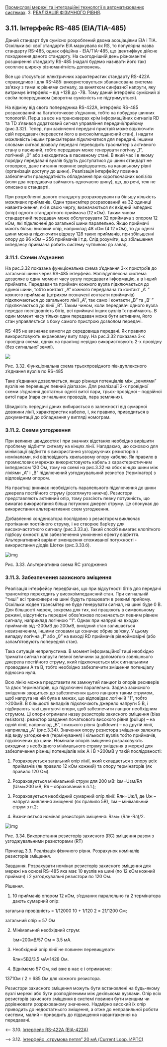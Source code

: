 [Промислові мережі та інтеграційні технології в автоматизованих системах](README.md). 3. [РЕАЛІЗАЦІЯ ФІЗИЧНОГО РІВНЯ](3.md).

## 3.11. Інтерфейс RS-485 (EIA/TIA-485)

Даний стандарт був сумісно розроблений двома асоціаціями EIA і TIA. Оскільки всі свої стандарти EIA маркувала як RS, то популярна назва стандарту RS-485, однак офіційна - EIA/TIA-485, що ідентифікує дійсне походження даного стандарту. На сьогоднішній день різноманітні розширення стандарту RS-485 (надалі будемо називати його так) охоплює широку різноманітність доповнень.

Все що стосується електричних характеристик стандарту RS-422A справедливо і для RS-485: використовується збалансована система зв’язку з тими ж рівнями сигналу, за винятком синфазної напруги, яку витримує інтерфейс – від +12В до -7В. Тому даний інтерфейс сумісний зі своїм попередником (зворотна сумісність не підтримується).

На відміну від свого попередника RS-422А, інтерфейс RS-485 розрахований на багатоточкове з’єднання, тобто на побудову шинних топологій. Перш за все на трансиверах крім інформаційних сигналів RD та TD з’явився додатковий сигнал управління передачі/прийому (рис.3.32). Тепер, при закінченні передачі пристрій може відключити свій передавач (перевести його в високоімпедансний стан), і надати можливість іншим трансмітерам підключатися для передачі. Іншими словами сигнал дозволу передачі переводить траснмітер з активного стану в пасивний, тобто передавач може генерувати логічну „1”, логічний „0” або знаходитись в пасивному стані. В який час і в якому порядку передавачі вузлів будуть доступатися до шини стандарт не оговорює, дане питання повинне вирішуватись на канальному рівні (організація доступу до шини). Реалізація інтерфейсу повинна забезпечити працездатність обладнання при короткочасних колізіях (коли два передавача займають одночасно шину), що, до речі, теж не описано в стандарті.

При розробленні даного стандарту розраховували на більшу кількість можливих приймачів. Один трансмітер розрахований на 32 одиниці наванта-ження, які в свою чергу, визначаються як вхідний імпеданс (опір) одного стандартного приймача (12 кОм). Таким чином стандартний передавач може обслуговувати 32 приймача з опором 12 кОм, які підключені до загальної шини паралельно. Якщо приймачі мають більш високий опір, наприклад 48 кОм (4  12 кОм), то до однієї шини можна підключити відразу 128 таких приймачів, при збільшенні опору до 96 кОм – 256 приймачів і т.д. Слід розуміти, що збільшення імпедансу приймача робить систему чутливою до завад. 

### 3.11.1. Схеми з’єднання

На рис.3.32 показана функціональна схема з’єднання 3-х пристроїв до загальної шини через RS-485 інтерфейс. Напівдуплексна система дозволяє в один момент часу вузлу передавати інформацію, а в інший приймати. Передавач та приймач кожного вузла підключається до єдиної шини, тобто контакт „А” кожного передавача та контакт „А’ ” кожного приймача (штрихом позначені контакти приймачів) підключаються до загального лінії „А”, так само і контакти „В” та „В’ ” підключаються до лінії „В”. Таким чином, коли передавач одного вузла передає послідовність бітів, всі приймачі інших вузлів їх приймають. В один момент часу тільки один передавач може бути активним, його стан управляється з боку самого пристрою дозволом передачі. 

RS-485 не визначає вимоги до середовища передачі. Як правило використовують екрановану виту пару. На рис.3.32 показана 3-х провідна схема, однак на практиці нерідко використовують 2-х провідну (без сигнальної землі). 

<a href="media3/3_32.png" target="_blank"><img src="media3/3_32.png"/></a> 

Рис. 3.32. Функціональна схема трьохпровідного пів-дуплексного з’єднання вузлів по RS-485

Таке з’єднання дозволяється, якщо різниця потенціалів між „землями” вузлів не перевищує певний діапазон. Для реалізації 2-х провідної схеми з’єднання достатньо однієї витої пари, трьох-провідної – подвійної витої пари (пара сигнальних проводів, пара земляних). 

Швидкість передачі даних вибирається в залежності від сумарної довжини лінії, характеристик кабелю, і, як правило, приводиться в документації до обладнання у вигляді номограм.   

### 3.11.2. Схеми узгодження

При великих швидкостях і при значних відстанях необхідно вирішити проблему відбиття сигналу на кінцях лінії. Нагадаємо, що основою для мінімізації відбиття є використання узгоджуючих резисторів з номіналами, які відповідають хвильовому опору кабелю. Як правило в промислових мережах використовують кабель з характеристичним імпедансом 120 Ом, тому на схемі на рис.3.32 на обох кінцях шини між лініями „А” і „В” підключений узгоджувальний резистор (термінатор) з відповідним опором. 

На практиці виникає необхідність паралельного підключення до шини джерела постійного струму (розглянуто нижче). Резистори представляють активний опір, тому розсіють певну потужність, що вимагає використання більш потужних джерел струму. Це спонукає до використання альтернативних схем узгодження. 

Добавлення конденсатора послідовно з резистором виключає протікання постійного струму, і не створює бар’єру для високочастотного сигналу (рис.3.33.а). Такий спосіб вимагає клопіткого підбору ємності для забезпечення уникнення ефекту відбиття. Альтернативний варіант зменшення споживаної потужності - використання діодів Шотки (рис.3.33.б).

![img](media3/3_33.png)

Рис. 3.33. Альтернативна схема RC узгодження 

### 3.11.3. Забезпечення захисного зміщення

 Реалізація інтерфейсу передбачає, що при відсутності бітів для передачі трансмітер переходить у високоімпедансний стан. При сигнальній "тиші" всі трансивери на шині будуть працювати в режимі прийому. Оскільки жоден трансмітер не буде генерувати сигнал, на шині буде 0 В. Для більшості мереж, зокрема для тих, які працюють в символьному режимі, відсутність передачі обов’язково позначається певним рівнем сигналу, наприклад логічною "1". Однак при напрузі на входах приймачів від  -200мВ до 200мВ, вихідний стан залишається невизначеним, іншими словами це означає обрив зв’язку. У цьому випадку логічна „1” або „0” на виході RD приймачів рівноймовірні (або запам’ятовують попередній стан). 

Така ситуація неприпустима. В момент інформаційної тиші необхідно тримати сигнал напруги певної величини за допомогою зовнішнього джерела постійного струму, який підключається між сигнальними проводами A та B, тобто необхідно забезпечити зміщення потенціалу відносно нуля.

  Всю лінію можна представити як замкнутий ланцюг із опорів ресиверів та двох термінаторів, що підключені паралельно. Задача захисного зміщення зводиться до забезпечення цього ланцюгу таким струмом, щоб напруга на ній була в межах, що відповідає логічній "1", тобто >200мВ. В більшості випадків підключають джерело напруги 5 В, і підбирають такі шунтуючі опори, щоб забезпечити ланцюг необхідним струмом. Ці опори отримали назву резисторів захисного зміщення (bias resistors): резистор завдання початкового високого рівня (pullup) – на одній лінії, наприклад „В”, і низького рівня (pulldown) – на другій лінії, наприклад „А” (рис.3.34). Значення опору резистора зміщення залежить від виду узгодження (термінування) і кількості вузлів тобто приймачів, підключених до шини. Номінали опорів зміщення розраховують виходячи з необхідного мінімального струму зміщення в мережі для забезпечення різниці потенціалів між А і В >200мВ у такій послідовності:

1. Розраховується загальний опір лінії, який складається з опору всіх приймачів (як правило 12 кОм кожний) та опору термінаторів (як правило 120 Ом).

2. Розраховується мінімальний струм для 200 мВ: Iзм=Uзм/Rл (Uзм=200 мВ, Rл – обрахований в п.1.);

3. Розраховується необхідний сумарний опір лінії: Rлн=Uж/I, де Uж – напруга живлення зміщення (як правило 5В), Iзм – мінімальний струм з п.2;

4. Визначається номінал резисторів зміщення: Rзм= (Rлн-Rл)/2.

![img](media3/3_34.png)

 Рис. 3.34. Використання резисторів захисного (RC) зміщення разом з узгоджувальними резисторами (RT)

Приклад 3.3. Реалізація фізичного рівня. Розрахунок номіналів резисторів зміщення. 

Завдання. Розрахувати номінал резисторів захисного зміщення для мережі на основі RS-485 яка має 10 вузлів на шині (по 12 кОм кожний приймач) і 2 узгоджувальні резистори по 120 Ом. 

Рішення.  

1) 10 приймачів опором 12 кОм, з’єднаних паралельно та 2 термінатора дають сумарний опір:

загальна провідність = 1/12000  10 + 1/120  2 = 21/1200 См; 

загальний опір = 57 Ом 

2) Мінімальний необхідний струм:

   Iзм=200мВ/57 Ом ≈ 3.5 мА. 

3) Необхідний опір лінії не повинен перевищувати 

   Rлн=5В2/3.5 мА≈1428 Ом. 

4) Віднімемо 57 Ом, які вже в нас є і отримаємо: 

  1371Ом / 2 = 685 Ом для кожного резистора.    

Резистори захисного зміщення можуть бути встановлені на будь-якому вузлі мережі або бути розподіленими між декількома вузлами. Опір всіх резисторів захисного зміщення в системі повинен бути меншим чи дорівнювати розрахованому значенню. Надмірно високий їх опір приводить до недостатнього зміщення, а отже до неправильної роботи системи, малий – приводить до підвищення навантаження на передавачі.



<-- 3.10. [Інтерфейс RS-422A (EIA-422A)](3_10.md) 

--> 3.12. [Інтерфейс „струмова петля” 20 мА (Current Loop, ИРПС)](3_12.md) 